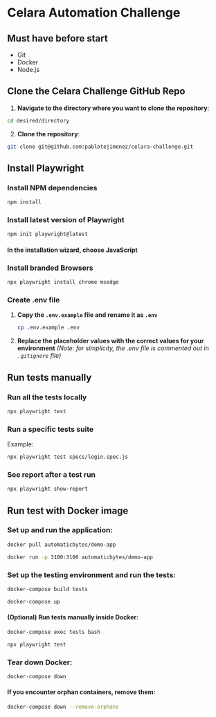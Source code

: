 # **Celara Automation Challenge**

## Must have before start

- Git
- Docker
- Node.js

## Clone the Celara Challenge GitHub Repo

1. **Navigate to the directory where you want to clone the repository**:

```bash
cd desired/directory
```

2. **Clone the repository**:

```bash
git clone git@github.com:pablotejimenez/celara-challenge.git
```

## Install Playwright

### Install NPM dependencies

```bash
npm install
```

### Install latest version of Playwright

```bash
npm init playwright@latest
```

#### In the installation wizard, choose JavaScript

### Install branded Browsers

```bash
npx playwright install chrome msedge
```

### Create .env file

1. **Copy the `.env.example` file and rename it as `.env`**

   ```bash
   cp .env.example .env
   ```

2. **Replace the placeholder values with the correct values for your environment**
   _(Note: for simplicity, the .env file is commented out in `.gitignore` file)_

## Run tests manually

### Run all the tests locally

```bash
npx playwright test
```

### Run a specific tests suite

Example:

```bash
npx playwright test specs/login.spec.js
```

### See report after a test run

```bash
npx playwright show-report
```

## Run test with Docker image

### Set up and run the application:

```bash
docker pull automaticbytes/demo-app
```

```bash
docker run -p 3100:3100 automaticbytes/demo-app
```

### Set up the testing environment and run the tests:

```bash
docker-compose build tests
```

```bash
docker-compose up
```

#### (Optional) Run tests manually inside Docker:

```bash
docker-compose exec tests bash
```

```bash
npx playwright test
```

### Tear down Docker:

```bash
docker-compose down
```

#### If you encounter orphan containers, remove them:

```bash
docker-compose down --remove-orphans
```

